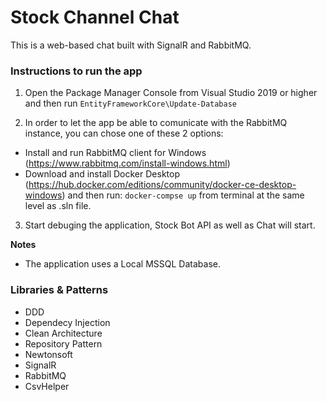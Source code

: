 # Stock Channel Chat

This is a web-based chat built with SignalR and RabbitMQ.

### Instructions to run the app
1. Open the Package Manager Console from Visual Studio 2019 or higher and then run `EntityFrameworkCore\Update-Database`

2. In order to let the app be able to comunicate with the RabbitMQ instance, you can chose one of these 2 options:
  - Install and run RabbitMQ client for Windows (https://www.rabbitmq.com/install-windows.html)
  - Download and install Docker Desktop (https://hub.docker.com/editions/community/docker-ce-desktop-windows) and then run:
    `docker-compse up` from terminal at the same level as .sln file.
    
3. Start debuging the application, Stock Bot API as well as Chat will start.

**Notes**
- The application uses a Local MSSQL Database.


### Libraries & Patterns
- DDD
- Dependecy Injection
- Clean Architecture
- Repository Pattern
- Newtonsoft
- SignalR
- RabbitMQ
- CsvHelper
